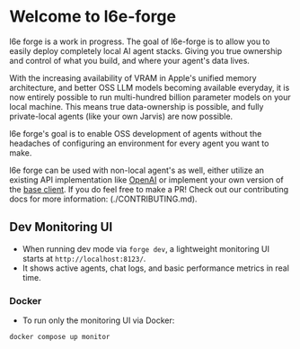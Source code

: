 # Welcome to l6e-forge

l6e forge is a work in progress. The goal of l6e-forge is to allow you to easily deploy completely local AI agent stacks. Giving you true ownership and control of what you build, and where your agent's data lives.

With the increasing availability of VRAM in Apple's unified memory architecture, and better OSS LLM models becoming available everyday, it is now entirely possible to run multi-hundred billion parameter models on your local machine. This means true data-ownership is possible, and fully private-local agents (like your own Jarvis) are now possible.

l6e forge's goal is to enable OSS development of agents without the headaches of configuring an environment for every agent you want to make.

l6e forge can be used with non-local agent's as well, either utilize an existing API implementation like [OpenAI](./l6e_forge/model_providers/openai.py) or implement your own version of the [base client](./l6e_forge/model_providers/base.py). If you do feel free to make a PR! Check out our contributing docs for more information: (./CONTRIBUTING.md).


## Dev Monitoring UI

- When running dev mode via `forge dev`, a lightweight monitoring UI starts at `http://localhost:8123/`.
- It shows active agents, chat logs, and basic performance metrics in real time.

### Docker

- To run only the monitoring UI via Docker:

```bash
docker compose up monitor
```


